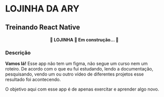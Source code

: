 # LOJINHA DA ARY
## Treinando React Native

<h4 align="center"> 
	🚧  LOJINHA  🚀 Em construção...  🚧
</h4>

### Descrição

**Vamos lá!**
Esse app não tem um figma, não segue um curso nem um roteiro. De acordo com o que eu fui estudando, lendo a documentação, pesquisando, vendo um ou outro vídeo de diferentes projetos esse resultado foi acontecendo.

O objetivo aqui com esse app é de apenas exercitar e aprender algo novo. 







